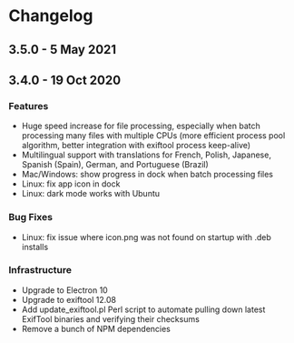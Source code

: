 # Changelog

## 3.5.0 - 5 May 2021



## 3.4.0 - 19 Oct 2020

### Features

- Huge speed increase for file processing, especially when batch processing many files with multiple CPUs (more efficient process pool algorithm, better integration with exiftool process keep-alive)
- Multilingual support with translations for French, Polish, Japanese, Spanish (Spain), German, and Portuguese (Brazil)
- Mac/Windows: show progress in dock when batch processing files
- Linux: fix app icon in dock
- Linux: dark mode works with Ubuntu

### Bug Fixes

- Linux: fix issue where icon.png was not found on startup with .deb installs

### Infrastructure

- Upgrade to Electron 10
- Upgrade to exiftool 12.08
- Add update_exiftool.pl Perl script to automate pulling down latest ExifTool binaries and verifying their checksums
- Remove a bunch of NPM dependencies

